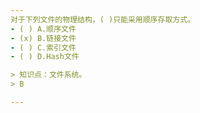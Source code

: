 ```yaml
---
对于下列文件的物理结构，( )只能采用顺序存取方式。
- ( ) A.顺序文件 
- (x) B.链接文件 
- ( ) C.索引文件 
- ( ) D.Hash文件

> 知识点：文件系统。
> B

---
```

